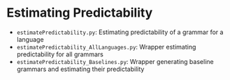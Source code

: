 # Estimating Predictability

* `estimatePredictability.py`: Estimating predictability of a grammar for a language
* `estimatePredictability_AllLanguages.py`: Wrapper estimating predictability for all grammars
* `estimatePredictability_Baselines.py`: Wrapper generating baseline grammars and estimating their predictability


